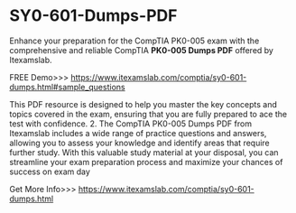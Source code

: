 # SY0-601-Dumps-PDF
Enhance your preparation for the CompTIA PK0-005 exam with the comprehensive and reliable CompTIA **PK0-005 Dumps PDF** offered by Itexamslab.

FREE Demo>>> https://www.itexamslab.com/comptia/sy0-601-dumps.html#sample_questions

This PDF resource is designed to help you master the key concepts and topics covered in the exam, ensuring that you are fully prepared to ace the test with confidence.
2. The CompTIA PK0-005 Dumps PDF from Itexamslab includes a wide range of practice questions and answers, allowing you to assess your knowledge and identify areas that require further study. With this valuable study material at your disposal, you can streamline your exam preparation process and maximize your chances of success on exam day 

Get More Info>>> https://www.itexamslab.com/comptia/sy0-601-dumps.html
